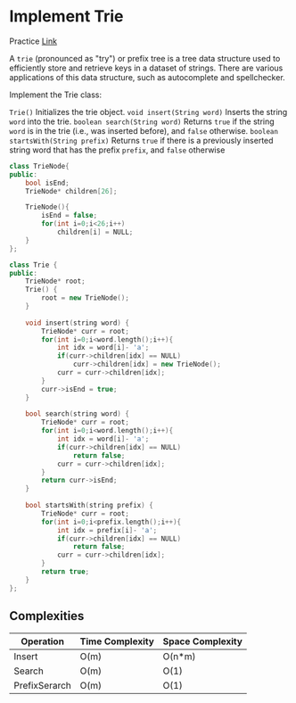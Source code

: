 # Implement Trie

Practice [Link](https://leetcode.com/problems/implement-trie-prefix-tree/description/)


A `trie` (pronounced as "try") or prefix tree is a tree data structure used to efficiently store and retrieve keys in a dataset of strings. There are various applications of this data structure, such as autocomplete and spellchecker.

Implement the Trie class:

`Trie()` Initializes the trie object.
`void insert(String word)` Inserts the string `word` into the trie.
`boolean search(String word)` Returns `true` if the string `word` is in the trie (i.e., was inserted before), and `false` otherwise.
`boolean startsWith(String prefix)` Returns `true` if there is a previously inserted string word that has the prefix `prefix`, and `false` otherwise

```cpp
class TrieNode{
public:
    bool isEnd;
    TrieNode* children[26];

    TrieNode(){
        isEnd = false;
        for(int i=0;i<26;i++)
            children[i] = NULL;
    }
};

class Trie {
public:
    TrieNode* root;
    Trie() {
        root = new TrieNode();
    }
    
    void insert(string word) {
        TrieNode* curr = root;
        for(int i=0;i<word.length();i++){
            int idx = word[i]- 'a';
            if(curr->children[idx] == NULL)
                curr->children[idx] = new TrieNode();
            curr = curr->children[idx];
        }
        curr->isEnd = true;
    }
    
    bool search(string word) {
        TrieNode* curr = root;
        for(int i=0;i<word.length();i++){
            int idx = word[i]- 'a';
            if(curr->children[idx] == NULL)
                return false;
            curr = curr->children[idx];
        }
        return curr->isEnd;
    }
    
    bool startsWith(string prefix) {
        TrieNode* curr = root;
        for(int i=0;i<prefix.length();i++){
            int idx = prefix[i]- 'a';
            if(curr->children[idx] == NULL)
                return false;
            curr = curr->children[idx];
        }
        return true;
    }
};

```

## Complexities

| Operation        | Time Complexity | Space Complexity |
| -----------------| --------------- | ---------------- |
| Insert           | O(m)            | O(n*m)           |
| Search           | O(m)            | O(1)           |
| PrefixSerarch    | O(m)            | O(1)           |

